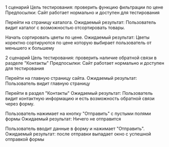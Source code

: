 1 сценарий
Цель тестирования: проверить функцию фильтрации по цене
Предпосылки: Сайт работает нормально и доступен для тестирования 

Перейти на страницу каталога.
Ожидаемый результат: Пользователь видит каталог с возможностью отсортировать товары.

Начать сортировать цветы по цене.
Ожидаемый результат: Цветы коректно сортируются по цене которую выбирает пользователь от меньшего к большему

2 сценарий 
Цель тестирования: проверить наличие обратной связи в разделе "Контакты"
Предпосылки: Сайт работает нормально и доступен для тестирования

Перейти на главную страницу сайта.
Ожидаемый результат: Пользователь видит главную страницу

Перейти в раздел "Контакты"
Ожидаемый результат: Пользователь видит контактную информацию и есть возможность обратной связи через форму.

Пользователь нажимает на кнопку "Отправить" с пустыми полями формы
Ожидаемый результат: Ничего не отправится

Пользователь вводит данные в форму и нажимает "Отправить".
Ожидаемый результат: после отправки выпадает окно с успешной отправкой формы